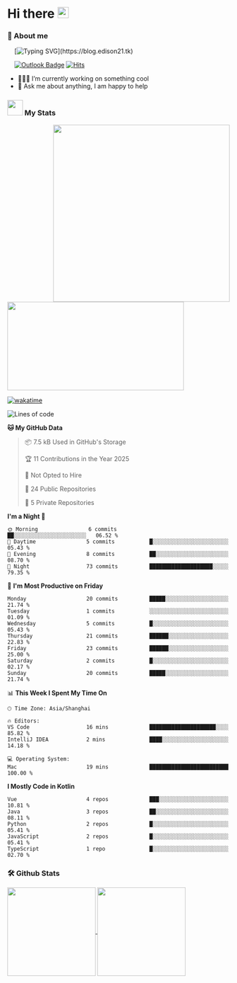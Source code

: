 # Hi there <img src="/assets/hello.gif" width="25px">

### 🌟 About me

&nbsp;&nbsp;&nbsp;&nbsp;[![Typing SVG](https://readme-typing-svg.demolab.com?font=Caveat&duration=3500&pause=800&color=1E1F64&vCenter=true&random=false&width=435&height=35&lines=Hi%2C+I'm+LiangYi.;It's+a+pleasure+to+meet+you~;I'm+a+Full+Stack+Developer.;I+hope+you+have+a+wonderful+day!)](https://blog.edison21.tk)
<!-- [![Github Badge](https://img.shields.io/badge/-pillarcoin-000000?style=flat&logo=github&logoColor=FFFFFF&link=https://github.com/pillarcoin/)](https://github.com/pillarcoin/) -->
<!-- [![Blog Badge](https://img.shields.io/badge/Life%20Blog-000000?style=flat&logo=robinhood&logoColor=FFFFFF)](https://blog.edison21.tk) -->
&nbsp;&nbsp;&nbsp;&nbsp;[![Outlook Badge](https://img.shields.io/badge/-liangyi@outlook.my-000000?style=flat&logo=microsoftoutlook&logoColor=FFFFFF&link=mailto:liangyi@outlook.my)](mailto:liangyi@outlook.my)
[![Hits](https://hits.seeyoufarm.com/api/count/incr/badge.svg?url=https%3A%2F%2Fgithub.com%2Fpillarcoin&count_bg=%23000000&title_bg=%23000000&icon=codeforces.svg&icon_color=%23E7E7E7&title=hits&edge_flat=false)](https://hits.seeyoufarm.com)
- 👨🏽‍💻 I’m currently working on something cool
- 💬 Ask me about anything, I am happy to help

### <img src = "/assets/my_stats.gif" width = 35px> My Stats

<img align="right" height=400 src="/assets/code.gif">
<a href="https://wakatime.com/@a37c1193-85c0-4c90-90ee-9a5093528534">
  <img height=200 width=400 src="https://github-readme-stats.vercel.app/api/wakatime?username=pillarcoin&hide=other&langs_count=8">
</a>

[![wakatime](https://wakatime.com/badge/user/a37c1193-85c0-4c90-90ee-9a5093528534.svg)](https://wakatime.com/@a37c1193-85c0-4c90-90ee-9a5093528534)
<!--START_SECTION:waka-->
![Lines of code](https://img.shields.io/badge/From%20Hello%20World%20I%27ve%20Written-26.4%20thousand%20lines%20of%20code-blue)

**🐱 My GitHub Data** 

> 📦 7.5 kB Used in GitHub's Storage 
 > 
> 🏆 11 Contributions in the Year 2025
 > 
> 🚫 Not Opted to Hire
 > 
> 📜 24 Public Repositories 
 > 
> 🔑 5 Private Repositories 
 > 
**I'm a Night 🦉** 

```text
🌞 Morning                6 commits           ██░░░░░░░░░░░░░░░░░░░░░░░   06.52 % 
🌆 Daytime                5 commits           █░░░░░░░░░░░░░░░░░░░░░░░░   05.43 % 
🌃 Evening                8 commits           ██░░░░░░░░░░░░░░░░░░░░░░░   08.70 % 
🌙 Night                  73 commits          ████████████████████░░░░░   79.35 % 
```
📅 **I'm Most Productive on Friday** 

```text
Monday                   20 commits          █████░░░░░░░░░░░░░░░░░░░░   21.74 % 
Tuesday                  1 commits           ░░░░░░░░░░░░░░░░░░░░░░░░░   01.09 % 
Wednesday                5 commits           █░░░░░░░░░░░░░░░░░░░░░░░░   05.43 % 
Thursday                 21 commits          ██████░░░░░░░░░░░░░░░░░░░   22.83 % 
Friday                   23 commits          ██████░░░░░░░░░░░░░░░░░░░   25.00 % 
Saturday                 2 commits           █░░░░░░░░░░░░░░░░░░░░░░░░   02.17 % 
Sunday                   20 commits          █████░░░░░░░░░░░░░░░░░░░░   21.74 % 
```


📊 **This Week I Spent My Time On** 

```text
🕑︎ Time Zone: Asia/Shanghai

🔥 Editors: 
VS Code                  16 mins             █████████████████████░░░░   85.82 % 
IntelliJ IDEA            2 mins              ████░░░░░░░░░░░░░░░░░░░░░   14.18 % 

💻 Operating System: 
Mac                      19 mins             █████████████████████████   100.00 % 
```

**I Mostly Code in Kotlin** 

```text
Vue                      4 repos             ███░░░░░░░░░░░░░░░░░░░░░░   10.81 % 
Java                     3 repos             ██░░░░░░░░░░░░░░░░░░░░░░░   08.11 % 
Python                   2 repos             █░░░░░░░░░░░░░░░░░░░░░░░░   05.41 % 
JavaScript               2 repos             █░░░░░░░░░░░░░░░░░░░░░░░░   05.41 % 
TypeScript               1 repo              █░░░░░░░░░░░░░░░░░░░░░░░░   02.70 % 
```




<!--END_SECTION:waka-->

### 🛠️ Github Stats <br/>

<a href="https://github.com/pillarcoin?tab=repositories">
  <img height=200 align="center" src="https://github-readme-stats.vercel.app/api?username=pillarcoin&card_width=390&show_icons=true&include_all_commits=true" />
</a>
<a href="https://github.com/pillarcoin?tab=repositories">
  <img height=200 align="center" src="https://github-readme-stats.vercel.app/api/top-langs?username=pillarcoin&layout=compact&langs_count=8&card_width=360&size_weight=0.5&count_weight=0.5" />
</a>
